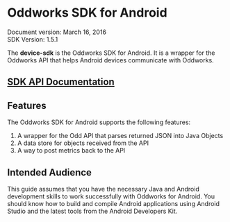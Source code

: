 # Oddworks SDK for Android

Document version: March 16, 2016  
SDK Version: 1.5.1

The __device-sdk__ is the Oddworks SDK for Android. It is a wrapper for the Oddworks API that helps Android devices communicate with Oddworks.

## [SDK API Documentation](/javadoc/1.5.1)

## Features

The Oddworks SDK for Android supports the following features:

1. A wrapper for the Odd API that parses returned JSON into Java Objects
2. A data store for objects received from the API
3. A way to post metrics back to the API

## Intended Audience

This guide assumes that you have the necessary Java and Android development skills to work successfully with Oddworks for Android. You should know how to build and compile Android applications using Android Studio and the latest tools from the Android Developers Kit.
